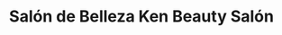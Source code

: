 ---
title: "Salón de Belleza Ken Beauty Salón"
url: /santiago-de-veraguas/salon-de-belleza-ken-beauty-salon/
shop: cosméticos
---